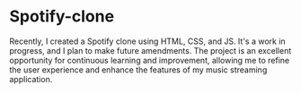 # Spotify-clone

Recently, I created a Spotify clone using HTML, CSS, and JS. It's a work in progress, and I plan to make future amendments. The project is an excellent opportunity for continuous learning and improvement, allowing me to refine the user experience and enhance the features of my music streaming application.

